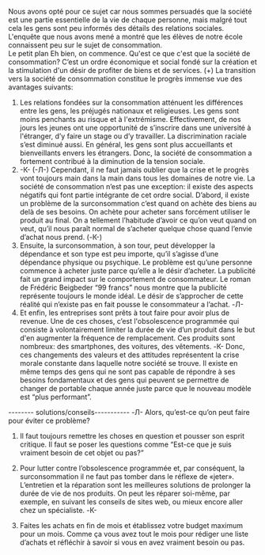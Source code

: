 Nous avons opté pour ce sujet car nous sommes persuadés que la société est une partie essentielle de la vie de chaque personne, mais malgré tout cela les gens sont peu informés des détails des relations sociales. L'enquête que nous avons mené a montré que les élèves de notre école connaissent peu sur le sujet de consommation.    
Le petit plan
Eh bien, on commence.
Qu'est ce que c'est que la société de consommation? C’est un ordre économique et social fondé sur la création et la stimulation d'un désir de profiter de biens et de services.
(+) La transition vers la société de consommation constitue le progrès immense vue des avantages suivants: 
1) Les relations fondées sur la consommation atténuent les différences entre les gens, les préjugés nationaux et religieuses. Les gens sont moins penchants au risque et à l'extrémisme. Effectivement, de nos jours les jeunes ont une opportunité de s’inscrire dans une université à l'étranger, d’y faire un stage ou d’y travailler. La discrimination raciale s’est diminué aussi. En général, les gens sont plus accueillants et bienveillants envers les étrangers. Donc, la société de consommation a fortement contribué à la diminution de la tension sociale.
2) -К-
(-Л-) Cependant, il ne faut jamais oublier que la crise et le progrès vont toujours main dans la main dans tous les domaines de notre vie. La société de consommation n’est pas une exception: il existe des aspects négatifs qui font partie intégrante de cet ordre social.
D’abord, il existe un problème de la surconsommation c’est quand on achète des biens au delà de ses besoins. On achète pour acheter sans forcément utiliser le produit au final. On a tellement l’habitude d’avoir ce qu’on veut quand on veut, qu’il nous paraît normal de s’acheter quelque chose quand l’envie d’achat nous prend. 
(-К-)
2) Еnsuite, la surconsommation, à son tour, peut développer la dépendance et son type est peu importe, qu’il s’agisse d’une dépendance physique ou psychique. Le problème est qu’une personne commence à acheter juste parce qu’elle a le désir d’acheter. La publicité fait un grand impact sur le comportement de consommateur. Le roman de Frédéric Beigbeder “99 francs” nous montre que la publicité représente toujours le monde idéal. Le désir de s’approcher de cette réalité qui n’existe pas en fait pousse le consommateur a l’achat. 
-Л-
3) Et enfin, les entreprises sont prêts à tout faire pour avoir plus de revenue. Une de ces choses, c’est l'obsolescence programmée qui consiste à volontairement limiter la durée de vie d’un produit dans le but d'en augmenter la fréquence de remplacement. Ces produits sont nombreux: des smartphones, des voitures, des vêtements.
-К-
Donc, ces changements des valeurs et des attitudes représentent la crise morale constante dans laquelle notre société se trouve. Il existe en même temps des gens qui ne sont pas capable de répondre à ses besoins fondamentaux et des gens qui peuvent se permettre de changer de portable chaque année juste parce que le nouveau modèle est “plus performant”.

-------- solutions/conseils-----------
-Л-
Alors, qu’est-ce qu’on peut faire pour éviter ce problème? 


1) Il faut toujours remettre les choses en question et pousser son esprit critique. Il faut se poser les questions comme “Est-ce que je suis vraiment besoin de cet objet ou pas?”

2) Pour lutter contre l’obsolescence programmée et, par conséquent, la surconsommation il ne faut  pas tomber dans le réflexe de «jeter». L’entretien et la réparation sont les meilleures solutions de prolonger la durée de vie de nos produits. On peut les réparer soi-même, par exemple, en suivant les conseils de sites web, ou mieux encore aller chez un spécialiste.
-К-
3) Faites les achats en fin de mois et établissez votre budget maximum pour un mois. Comme ça vous avez tout le mois pour rédiger une liste d’achats et réfléchir à savoir si vous en avez vraiment besoin ou pas. 

